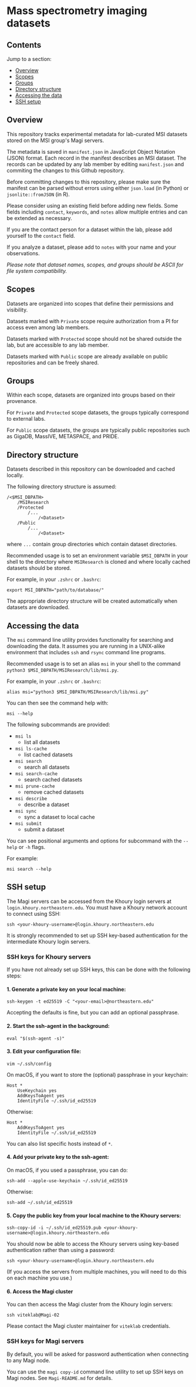 # Mass spectrometry imaging datasets


## Contents

Jump to a section:

- [Overview](#Overview)
- [Scopes](#Scopes)
- [Groups](#Groups)
- [Directory structure](#Directory-structure)
- [Accessing the data](#Accessing-the-data)
- [SSH setup](#SSH-setup)

## Overview

This repository tracks experimental metadata for lab-curated MSI datasets stored on the MSI group's Magi servers.

The metadata is saved in `manifest.json` in JavaScript Object Notation (JSON) format. Each record in the manifest describes an MSI dataset. The records can be updated by any lab member by editing `manifest.json` and commiting the changes to this Github repository.

Before committing changes to this repository, please make sure the manifest can be parsed without errors using either `json.load` (in Python) or `jsonlite::fromJSON` (in R).

Please consider using an existing field before adding new fields. Some fields including `contact`, `keywords`, and `notes` allow multiple entries and can be extended as necessary.

If you are the contact person for a dataset within the lab, please add yourself to the `contact` field.

If you analyze a dataset, please add to `notes` with your name and your observations.

*Please note that dataset names, scopes, and groups should be ASCII for file system compatibility.*



## Scopes

Datasets are organized into scopes that define their permissions and visibility.

Datasets marked with `Private` scope require authorization from a PI for access even among lab members.

Datasets marked with `Protected` scope should not be shared outside the lab, but are accessible to any lab member.

Datasets marked with `Public` scope are already available on public repositories and can be freely shared.



## Groups

Within each scope, datasets are organized into groups based on their provenance.

For `Private` and `Protected` scope datasets, the groups typically correspond to external labs.

For `Public` scope datasets, the groups are typically public repositories such as GigaDB, MassIVE, METASPACE, and PRIDE.




## Directory structure

Datasets described in this repository can be downloaded and cached locally.

The following directory structure is assumed:

```
/<$MSI_DBPATH>
    /MSIResearch
    /Protected
        /...
            /<Dataset>
    /Public
        /...
            /<Dataset>
```

where `...` contain group directories which contain dataset directories.

Recommended usage is to set an environment variable `$MSI_DBPATH` in your shell to the directory where `MSIResearch` is cloned and where locally cached datasets should be stored.

For example, in your `.zshrc` or `.bashrc`:

```
export MSI_DBPATH="path/to/database/"
```

The appropriate directory structure will be created automatically when datasets are downloaded.



## Accessing the data

The `msi` command line utility provides functionality for searching and downloading the data. It assumes you are running in a UNIX-alike environment that includes `ssh` and `rsync` command line programs.

Recommended usage is to set an alias `msi` in your shell to the command `python3 $MSI_DBPATH/MSIResearch/lib/msi.py`.

For example, in your `.zshrc` or `.bashrc`:

```
alias msi="python3 $MSI_DBPATH/MSIResearch/lib/msi.py"
```

You can then see the command help with:

```
msi --help
```

The following subcommands are provided:

- `msi ls`
    + list all datasets
- `msi ls-cache`
    + list cached datasets
- `msi search`
    + search all datasets
- `msi search-cache`
    + search cached datasets
- `msi prune-cache`
    + remove cached datasets
- `msi describe`
    + describe a dataset
- `msi sync`
    + sync a dataset to local cache
- `msi submit`
    + submit a dataset

You can see positional arguments and options for subcommand with the `--help` or `-h` flags.

For example:

```
msi search --help
```



## SSH setup

The Magi servers can be accessed from the Khoury login servers at `login.khoury.northeastern.edu`. You must have a Khoury network account to connect using SSH:

```
ssh <your-khoury-username>@login.khoury.northeastern.edu
```

It is strongly recommended to set up SSH key-based authentication for the intermediate Khoury login servers.

### SSH keys for Khoury servers

If you have not already set up SSH keys, this can be done with the following steps:

#### 1. Generate a private key on your local machine:

`ssh-keygen -t ed25519 -C "<your-email>@northeastern.edu"`

Accepting the defaults is fine, but you can add an optional passphrase.

#### 2. Start the ssh-agent in the background:

`eval "$(ssh-agent -s)"`

#### 3. Edit your configuration file:

`vim ~/.ssh/config`

On macOS, if you want to store the (optional) passphrase in your keychain:

```
Host *
    UseKeychain yes
    AddKeysToAgent yes
    IdentityFile ~/.ssh/id_ed25519
```

Otherwise:

```
Host *
    AddKeysToAgent yes
    IdentityFile ~/.ssh/id_ed25519
```

You can also list specific hosts instead of `*`.

#### 4. Add your private key to the ssh-agent:

On macOS, if you used a passphrase, you can do:

`ssh-add --apple-use-keychain ~/.ssh/id_ed25519`

Otherwise:

`ssh-add ~/.ssh/id_ed25519`

#### 5. Copy the public key from your local machine to the Khoury servers:

`ssh-copy-id -i ~/.ssh/id_ed25519.pub <your-khoury-username>@login.khoury.northeastern.edu`

You should now be able to access the Khoury servers using key-based authentication rather than using a password:

`ssh <your-khoury-username>@login.khoury.northeastern.edu`

(If you access the servers from multiple machines, you will need to do this on each machine you use.)

#### 6. Access the Magi cluster

You can then access the Magi cluster from the Khoury login servers:

`ssh viteklab@Magi-02`

Please contact the Magi cluster maintainer for `viteklab` credentials.


### SSH keys for Magi servers

By default, you will be asked for password authentication when connecting to any Magi node.

You can use the `magi copy-id` command line utility to set up SSH keys on Magi nodes. See `Magi-README.md` for details.

